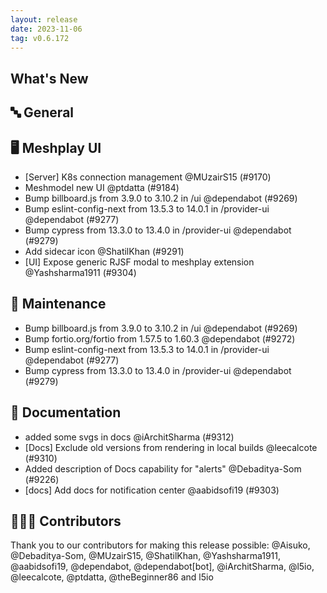```yaml
---
layout: release
date: 2023-11-06
tag: v0.6.172
---
```


## What's New
## 🔤 General
## 🖥 Meshplay UI

- [Server] K8s connection management  @MUzairS15 (#9170)
- Meshmodel new UI @ptdatta (#9184)
- Bump billboard.js from 3.9.0 to 3.10.2 in /ui @dependabot (#9269)
- Bump eslint-config-next from 13.5.3 to 14.0.1 in /provider-ui @dependabot (#9277)
- Bump cypress from 13.3.0 to 13.4.0 in /provider-ui @dependabot (#9279)
- Add sidecar icon @ShatilKhan (#9291)
- [UI] Expose generic RJSF modal to meshplay extension @Yashsharma1911 (#9304)

## 🧰 Maintenance

- Bump billboard.js from 3.9.0 to 3.10.2 in /ui @dependabot (#9269)
- Bump fortio.org/fortio from 1.57.5 to 1.60.3 @dependabot (#9272)
- Bump eslint-config-next from 13.5.3 to 14.0.1 in /provider-ui @dependabot (#9277)
- Bump cypress from 13.3.0 to 13.4.0 in /provider-ui @dependabot (#9279)

## 📖 Documentation

- added some svgs in docs @iArchitSharma (#9312)
- [Docs] Exclude old versions from rendering in local builds @leecalcote (#9310)
- Added description of Docs capability for "alerts" @Debaditya-Som (#9226)
- [docs] Add docs for notification center @aabidsofi19 (#9303)

## 👨🏽‍💻 Contributors

Thank you to our contributors for making this release possible:
@Aisuko, @Debaditya-Som, @MUzairS15, @ShatilKhan, @Yashsharma1911, @aabidsofi19, @dependabot, @dependabot[bot], @iArchitSharma, @l5io, @leecalcote, @ptdatta, @theBeginner86 and l5io

